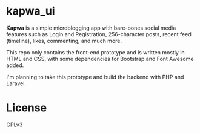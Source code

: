 # kapwa_ui

**Kapwa** is a simple microblogging app with bare-bones social media features such as Login and Registration, 256-character posts, recent feed (timeline), likes, commenting, and much more.

This repo only contains the front-end prototype and is written mostly in HTML and CSS, with some dependencies for Bootstrap and Font Awesome added.

I'm planning to take this prototype and build the backend with PHP and Laravel.

# License

GPLv3